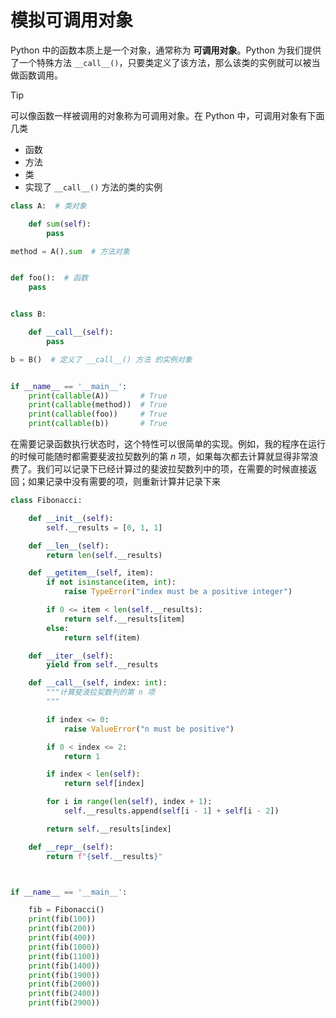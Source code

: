 # 模拟可调用对象

Python 中的函数本质上是一个对象，通常称为 **可调用对象**。Python 为我们提供了一个特殊方法 `__call__()`，只要类定义了该方法，那么该类的实例就可以被当做函数调用。

> [!tip] 
> 
> 可以像函数一样被调用的对象称为可调用对象。在 Python 中，可调用对象有下面几类
> + 函数
> + 方法
> + 类
> + 实现了 `__call__()` 方法的类的实例
> 

```python
class A:  # 类对象

    def sum(self):
        pass

method = A().sum  # 方法对象


def foo():  # 函数
    pass


class B:

    def __call__(self):
        pass

b = B()  # 定义了 __call__() 方法 的实例对象


if __name__ == '__main__':
    print(callable(A))       # True
    print(callable(method))  # True
    print(callable(foo))     # True
    print(callable(b))       # True
```

在需要记录函数执行状态时，这个特性可以很简单的实现。例如，我的程序在运行的时候可能随时都需要斐波拉契数列的第 $n$ 项，如果每次都去计算就显得非常浪费了。我们可以记录下已经计算过的斐波拉契数列中的项，在需要的时候直接返回；如果记录中没有需要的项，则重新计算并记录下来

```python
class Fibonacci:

    def __init__(self):
        self.__results = [0, 1, 1]

    def __len__(self):
        return len(self.__results)

    def __getitem__(self, item):
        if not isinstance(item, int):
            raise TypeError("index must be a positive integer")

        if 0 <= item < len(self.__results):
            return self.__results[item]
        else:
            return self(item)

    def __iter__(self):
        yield from self.__results

    def __call__(self, index: int):
        """计算斐波拉契数列的第 n 项
        """

        if index <= 0:
            raise ValueError("n must be positive")

        if 0 < index <= 2:
            return 1

        if index < len(self):
            return self[index]

        for i in range(len(self), index + 1):
            self.__results.append(self[i - 1] + self[i - 2])

        return self.__results[index]

    def __repr__(self):
        return f"{self.__results}"



if __name__ == '__main__':

    fib = Fibonacci()
    print(fib(100))
    print(fib(200))
    print(fib(400))
    print(fib(1000))
    print(fib(1100))
    print(fib(1400))
    print(fib(1900))
    print(fib(2000))
    print(fib(2400))
    print(fib(2900))
```
